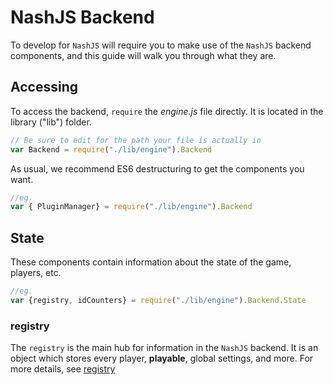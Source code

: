 # NashJS Backend

To develop for `NashJS` will require you to make use of the `NashJS` backend components, and this guide will walk you through what they are.

## Accessing

To access the backend, `require` the *engine.js* file directly. It is located in the library ("lib") folder.

```js
// Be sure to edit for the path your file is actually in
var Backend = require("./lib/engine").Backend
```

As usual, we recommend ES6 destructuring to get the components you want.

```js
//eg.
var { PluginManager} = require("./lib/engine").Backend
```

## State

These components contain information about the state of the game, players, etc.

```js
//eg.
var {registry, idCounters} = require("./lib/engine").Backend.State
```

### registry

The `registry` is the main hub for information in the `NashJS` backend. It is an object which stores every player, __playable__, global settings, and more. For more details, see [registry](./registry.md)
